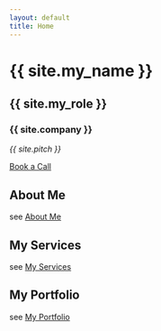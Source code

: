 ```yaml
---
layout: default
title: Home
---
```


# {{ site.my_name }}

## {{ site.my_role }}

### {{ site.company }}

_{{ site.pitch }}_

<a href="{{ site.meeting_link }}" target="_blank">Book a Call</a>

## About Me

see [About Me](about.md)

## My Services

see [My Services](services.md)

## My Portfolio

see [My Portfolio](../components/portfolio/my_portfolio_v2.md)
